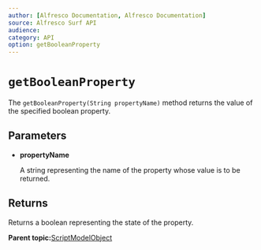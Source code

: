 ```yaml
---
author: [Alfresco Documentation, Alfresco Documentation]
source: Alfresco Surf API
audience: 
category: API
option: getBooleanProperty
---
```


# `getBooleanProperty`

The `getBooleanProperty(String propertyName)` method returns the value of the specified boolean property.

## Parameters

-   **propertyName**

    A string representing the name of the property whose value is to be returned.


## Returns

Returns a boolean representing the state of the property.

**Parent topic:**[ScriptModelObject](../references/APISurf-ScriptModelObject-modelobjects.md)

